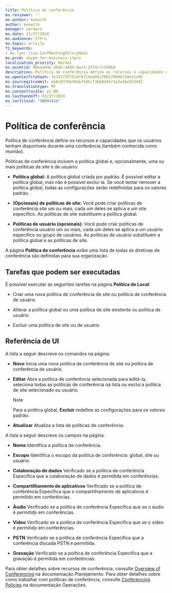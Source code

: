 ```yaml
---
title: Política de conferência
ms.reviewer: ''
ms.author: kenwith
author: kenwith
manager: serdars
ms.date: 11/17/2018
ms.audience: ITPro
ms.topic: article
f1_keywords:
- ms.lync.lscp.ConfMeetingPolicyMain
ms.prod: skype-for-business-itpro
localization_priority: Normal
ms.assetid: 90eaa64e-369e-448d-bac4-2574c7c598b8
description: Política de conferência define os recursos e capacidades que os usuários tenham disponíveis durante uma conferência (também conhecida como reunião).
ms.openlocfilehash: 7e331f92753af8714eeb5a709178b0675de41e95
ms.sourcegitcommit: da8c037bb30abf5d5cf3b60d4b71e3a10e553402
ms.translationtype: MT
ms.contentlocale: pt-BR
ms.lasthandoff: 03/27/2019
ms.locfileid: "30893424"
---
```

# <a name="conferencing-policy"></a>Política de conferência

Política de conferência define os recursos e capacidades que os usuários tenham disponíveis durante uma conferência (também conhecida como reunião).

Políticas de conferência incluem a política global e, opcionalmente, uma ou mais políticas de site e de usuário:

- **Política global:** A política global criada por padrão. É possível editar a política global, mas não é possível excluí-la. Se você tentar remover a política global, todas as configurações serão redefinidas para os valores padrão.

- **(Opcionais) de políticas de site:** Você pode criar políticas de conferência site um ou mais, cada um deles se aplica a um site específico. As políticas de site substituem a política global.

- **Políticas de usuário (opcionais):** Você pode criar políticas de conferência usuário um ou mais, cada um deles se aplica a um usuário específico ou grupo de usuários. As políticas de usuário substituem a política global e as políticas de site.

A página **Política de conferência** exibe uma lista de todas as diretivas de conferência são definidas para sua organização.

## <a name="tasks-you-can-perform"></a>Tarefas que podem ser executadas

É possível executar as seguintes tarefas na página  **Política de Local**:

- Criar uma nova política de conferência de site ou política de conferência de usuário

- Alterar a política global ou uma política de site existente ou política de usuário

- Excluir uma política de site ou de usuário

## <a name="ui-reference"></a>Referência de UI

A lista a seguir descreve os comandos na página.

- **Novo** Inicia uma nova política de conferência de site ou política de conferência de usuário.

- **Editar** Abre a política de conferência selecionada para editá-la, seleciona todas as políticas de conferência na lista ou exclui a política de site selecionado ou usuário.

    > [!NOTE]
    > Para a política global, **Excluir** redefine as configurações para os valores padrão.

- **Atualizar** Atualiza a lista de políticas de conferência.

A lista a seguir descreve os campos na página.

- **Nome** Identifica a política de conferência.

- **Escopo** Identifica o escopo da política de conferência: global, site ou usuário.

- **Colaboração de dados** Verificado se a política de conferência Especifica que a colaboração de dados é permitida em conferências.

- **Compartilhamento de aplicativos** Verificado se a política de conferência Especifica que o compartilhamento de aplicativos é permitido em conferências.

- **Áudio** Verificado se a política de conferência Especifica que se o áudio é permitido em conferências.

- **Vídeo** Verificado se a política de conferência Especifica que se o vídeo é permitido em conferências.

- **PSTN** Verificado se a política de conferência Especifica que a conferência discada PSTN é permitida.

- **Gravação** Verificado se a política de conferência Especifica que a gravação é permitida em conferências.

Para obter detalhes sobre recursos de conferência, consulte [Overview of Conferencing](https://technet.microsoft.com/library/5bb90e69-3d4f-4d59-a1ee-2550de84439f.aspx) na documentação Planejamento. Para obter detalhes sobre como trabalhar com políticas de conferência, consulte  [Conferencing Policies](https://technet.microsoft.com/library/8f92eb7c-ee66-4df6-a726-4bff93b122cb.aspx) na documentação Operações.


